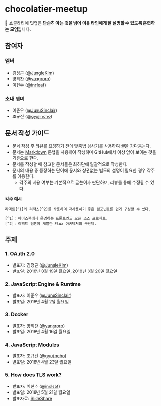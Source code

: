# chocolatier-meetup

🍫 쇼콜라티에 밋업은 **단순히 아는 것을 넘어 이를 타인에게 잘 설명할 수 있도록 훈련하는 모임**입니다.

## 참여자

### 멤버

- 김정근 ([@JungleKim](https://github.com/JungleKim))
- 양희찬 ([@yangroro](https://github.com/yangroro))
- 이현수 ([@incleaf](https://github.com/incleaf))

### 초대 멤버

- 이준우 ([@JunuSinclair](https://github.com/JunuSinclair))
- 조규진 ([@gyujincho](https://github.com/gyujincho))

## 문서 작성 가이드

- 문서 작성 후 리뷰를 요청하기 전에 맞춤법 검사기를 사용하여 글을 가다듬는다.
- 문서는 [Markdown](https://en.wikipedia.org/wiki/Markdown) 문법을 사용하여 작성하며 GitHub에서 이상 없이 보이는 것을 기준으로 한다.
- 문서를 작성할 때 참고한 문서들은 최하단에 일괄적으로 작성한다.
- 문서의 내용 중 등장하는 단어에 문서와 상관없는 별도의 설명이 필요한 경우 각주를 이용한다.
    - 각주의 사용 여부는 기본적으로 글쓴이가 판단하며, 리뷰를 통해 수정될 수 있다.

**각주 예시**
```
리액트[^1]와 리덕스[^2]를 사용하여 재사용하기 좋은 컴포넌트를 쉽게 구성할 수 있다.

[^1]: 페이스북에서 운영하는 프론트엔드 오픈 소스 프로젝트.
[^2]: 리액트 팀원이 개발한 Flux 아키텍쳐의 구현체.
```

## 주제

### 1. OAuth 2.0

- 발표자: 김정근 ([@JungleKim](https://github.com/JungleKim))
- 발표일: 2018년 3월 19일 월요일, 2018년 3월 26일 월요일

### 2. JavaScript Engine & Runtime

- 발표자: 이준우 ([@JunuSinclair](https://github.com/JunuSinclair))
- 발표일: 2018년 4월 2일 월요일

### 3. Docker

- 발표자: 양희찬 ([@yangroro](https://github.com/yangroro))
- 발표일: 2018년 4월 16일 월요일

### 4. JavaScript Modules

- 발표자: 조규진 ([@gyujincho](https://github.com/gyujincho))
- 발표일: 2018년 4월 23일 월요일

### 5. How does TLS work?

- 발표자: 이현수 ([@incleaf](https://github.com/incleaf))
- 발표일: 2018년 5월 21일 월요일
- 발표자료: [SlideShare](https://www.slideshare.net/hyunsoolee90/how-does-tls-work)
